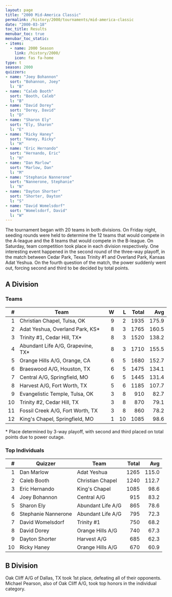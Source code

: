 ```yaml
---
layout: page
title: "2000 Mid-America Classic"
permalink: /history/2000/tournaments/mid-america-classic
date: "2000-03-18"
toc_title: Results
menubar_toc: true
menubar_toc_static:
- items:
  - name: 2000 Season
    link: /history/2000/
    icon: fas fa-home
type: t
season: 2000
quizzers:
- name: "Joey Bohannon"
  sort: "Bohannon, Joey"
  l: "B"
- name: "Caleb Booth"
  sort: "Booth, Caleb"
  l: "B"
- name: "David Dorey"
  sort: "Dorey, David"
  l: "D"
- name: "Sharon Ely"
  sort: "Ely, Sharon"
  l: "E"
- name: "Ricky Haney"
  sort: "Haney, Ricky"
  l: "H"
- name: "Eric Hernando"
  sort: "Hernando, Eric"
  l: "H"
- name: "Dan Marlow"
  sort: "Marlow, Dan"
  l: "M"
- name: "Stephanie Nannerone"
  sort: "Nannerone, Stephanie"
  l: "N"
- name: "Dayton Shorter"
  sort: "Shorter, Dayton"
  l: "S"
- name: "David Womelsdorf"
  sort: "Womelsdorf, David"
  l: "W"
---
```


The tournament began with 20 teams in both divisions. On Friday night, seeding rounds were held to determine the 12 teams that would compete in the A-league and the 8
teams that would compete in the B-league. On Saturday, team competition took place in each division respectively. One interesting event happened in the second round of the
three-way playoff, in the match between Cedar Park, Texas Trinity #1 and Overland Park, Kansas Adat Yeshua. On the fourth question of the match, the power suddenly went out,
forcing second and third to be decided by total points.

## A Division

### Teams

|    # | Team                              |    W |    L | Total |   Avg |
| ---: | --------------------------------- | ---: | ---: | ----: | ----: |
|    1 | Christian Chapel, Tulsa, OK       |    9 |    2 |  1935 | 175.9 |
|    2 | Adat Yeshua, Overland Park, KS*   |    8 |    3 |  1765 | 160.5 |
|    3 | Trinity #1, Cedar Hill, TX*       |    8 |    3 |  1520 | 138.2 |
|    4 | Abundant Life A/G, Grapevine, TX* |    8 |    3 |  1710 | 155.5 |
|    5 | Orange Hills A/G, Orange, CA      |    6 |    5 |  1680 | 152.7 |
|    6 | Braeswood A/G, Houston, TX        |    6 |    5 |  1475 | 134.1 |
|    7 | Central A/G, Springfield, MO      |    6 |    5 |  1445 | 131.4 |
|    8 | Harvest A/G, Fort Worth, TX       |    5 |    6 |  1185 | 107.7 |
|    9 | Evangelistic Temple, Tulsa, OK    |    3 |    8 |   910 |  82.7 |
|   10 | Trinity #2, Cedar Hill, TX        |    3 |    8 |   870 |  79.1 |
|   11 | Fossil Creek A/G, Fort Worth, TX  |    3 |    8 |   860 |  78.2 |
|   12 | King's Chapel, Springfield, MO    |    1 |   10 |  1085 |  98.6 |

\* Place determined by 3-way playoff, with second and third placed on total points due to power outage.

### Top Individuals

|    # | Quizzer             | Team              | Total |   Avg |
| ---: | ------------------- | ----------------- | ----: | ----: |
|    1 | Dan Marlow          | Adat Yeshua       |  1265 | 115.0 |
|    2 | Caleb Booth         | Christian Chapel  |  1240 | 112.7 |
|    3 | Eric Hernando       | King's Chapel     |  1085 |  98.6 |
|    4 | Joey Bohannon       | Central A/G       |   915 |  83.2 |
|    5 | Sharon Ely          | Abundant Life A/G |   865 |  78.6 |
|    6 | Stephanie Nannerone | Abundant Life A/G |   795 |  72.3 |
|    7 | David Womelsdorf    | Trinity #1        |   750 |  68.2 |
|    8 | David Dorey         | Orange Hills A/G  |   740 |  67.3 |
|    9 | Dayton Shorter      | Harvest A/G       |   685 |  62.3 |
|   10 | Ricky Haney         | Orange Hills A/G  |   670 |  60.9 |

## B Division

Oak Cliff A/G of Dallas, TX took 1st place, defeating all of their opponents.  Michael Pearson, also of Oak Cliff A/G, took top honors in the individual category.